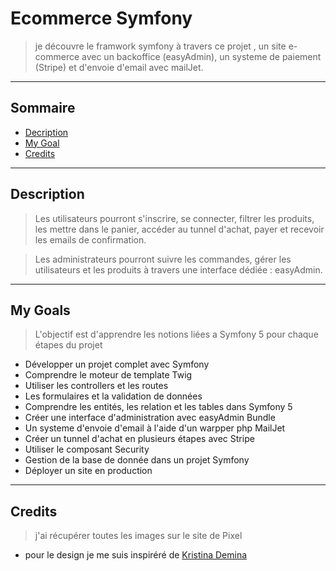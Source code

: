 # Ecommerce Symfony

>je découvre le framwork symfony à travers ce projet , un site e-commerce avec un backoffice (easyAdmin), un systeme de paiement (Stripe) et d'envoie d'email avec mailJet.

---

## Sommaire

- [Decription](#Description)
- [My Goal](#My_Goals)
- [Credits](#Credits)

---

## Description
>Les utilisateurs pourront s'inscrire, se connecter, filtrer les produits, les mettre dans le panier, accéder au tunnel d'achat, payer et recevoir les emails de confirmation.

>Les administrateurs pourront suivre les commandes, gérer les utilisateurs et les produits à travers une interface dédiée : easyAdmin.

---

## My Goals
>L'objectif est d'apprendre les notions liées a Symfony 5 pour chaque étapes du projet

- Développer un projet complet avec Symfony
- Comprendre le moteur de template Twig
- Utiliser les controllers et les routes
- Les formulaires et la validation de données
- Comprendre les entités, les relation et les tables dans Symfony 5
- Créer une interface d'administration avec easyAdmin Bundle
- Un systeme d'envoie d'email à l'aide d'un warpper php MailJet
- Créer un tunnel d'achat en plusieurs étapes avec Stripe
- Utiliser le composant Security
- Gestion de la base de donnée dans un projet Symfony
- Déployer un site en production

--- 

## Credits
> j'ai récupérer toutes les images sur le site de Pixel

- pour le design je me suis inspiréré de [Kristina Demina](https://www.behance.net/christinadb297)